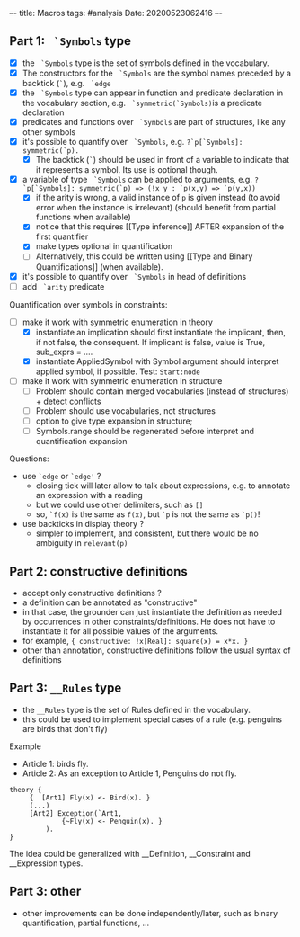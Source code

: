 –-
title: Macros
tags: #analysis
Date: 20200523062416
–-

## Part 1: `` `Symbols`` type
- [x] the `` `Symbols`` type is the set of symbols defined in the vocabulary.
- [x] The constructors for the `` `Symbols`` are the symbol names preceded by a backtick (`` ` ``), e.g. `` `edge``
- [x] the `` `Symbols`` type can appear in function and predicate declaration in the vocabulary section, e.g. `` `symmetric(`Symbols)``is a predicate declaration
- [x] predicates and functions over `` `Symbols`` are part of structures, like any other symbols
- [x] it's possible to quantify over `` `Symbols``, e.g. ``?`p[`Symbols]: symmetric(`p).``
    - [x] The backtick  (`` ` ``) should be used in front of a variable to indicate that it represents a symbol.  Its use is optional though.
- [x] a variable of type `` `Symbols`` can be applied to arguments, e.g. ``?`p[`Symbols]: symmetric(`p) => (!x y : `p(x,y) => `p(y,x))``
    - [x]  if the arity is wrong, a valid instance of `p`  is given instead (to avoid error when the instance is irrelevant) (should benefit from partial functions when available)
    - [x] notice that this requires [[Type inference]] AFTER expansion of the first quantifier
    - [x] make types optional in quantification
    - [ ] Alternatively, this could be written using [[Type and Binary Quantifications]] (when available).
- [x] it's possible to quantify over `` `Symbols`` in head of definitions
- [ ] add `` `arity`` predicate

Quantification over symbols in constraints:
- [ ] make it work with symmetric enumeration in theory
    - [x] instantiate an implication should first instantiate the implicant, then, if not false, the consequent.  If implicant is false, value is True, sub_exprs = ….
    - [x] instantiate AppliedSymbol with Symbol argument should interpret applied symbol, if possible. Test: `Start:node`
- [ ] make it work with symmetric enumeration in structure
    - [ ] Problem should contain merged vocabularies (instead of structures) + detect conflicts
    - [ ] Problem should use vocabularies, not structures
    - [ ] option to give type expansion in structure;
    - [ ] Symbols.range should be regenerated before interpret and quantification expansion

Questions:
* use `` `edge `` or `` `edge' `` ?
    * closing tick will later allow to talk about expressions, e.g. to annotate an expression with a reading
    * but we could use other delimiters, such as `[]`
    * so, `` `f(x) `` is the same as `` f(x) ``, but  `` `p `` is not the same as `` `p() ``!
* use backticks in display theory ?
    * simpler to implement, and consistent, but there would be no ambiguity in `relevant(p)`

## Part 2: constructive definitions
* accept only constructive definitions ?
* a definition can be annotated as "constructive"
* in that case, the grounder can just instantiate the definition as needed by occurrences in other constraints/definitions.  He does not have to instantiate it for all possible values of the arguments.
* for example, `{ constructive: !x[Real]: square(x) = x*x. }`
* other than annotation, constructive definitions follow the usual syntax of definitions

## Part 3: `__Rules` type
* the `__Rules` type is the set of Rules defined in the vocabulary.
* this could be used to implement special cases of a rule (e.g. penguins are birds that don't fly)

Example
- Article 1: birds fly.
- Article 2: As an exception to Article 1, Penguins do not fly.

```
theory {
     {  [Art1] Fly(x) <- Bird(x). }
     (...)
     [Art2] Exception(`Art1,
             {~Fly(x) <- Penguin(x). }
         ).
}
```
The idea could be generalized with \_\_Definition, \_\_Constraint and __Expression types.

## Part 3: other
* other improvements can be done independently/later, such as binary quantification, partial functions, …

